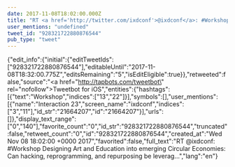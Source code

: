 ```yaml
---
date: 2017-11-08T18:02:00.000Z
title: "RT <a href='http://twitter.com/ixdconf'>@ixdconf</a>: #Workshop Designing Art and Education into emerging Circular Economies: Can hacking, reprogramming, and repurposing be leverag…″"
user_mentions: "undefined"
tweet_id: "928321722880876544"
pub_type: "tweet"
---
```

{"edit_info":{"initial":{"editTweetIds":["928321722880876544"],"editableUntil":"2017-11-08T18:32:00.775Z","editsRemaining":"5","isEditEligible":true}},"retweeted":false,"source":"<a href=\"http://tapbots.com/tweetbot\" rel=\"nofollow\">Tweetbot for iΟS</a>","entities":{"hashtags":[{"text":"Workshop","indices":["13","22"]}],"symbols":[],"user_mentions":[{"name":"Interaction 23","screen_name":"ixdconf","indices":["3","11"],"id_str":"21664207","id":"21664207"}],"urls":[]},"display_text_range":["0","140"],"favorite_count":"0","id_str":"928321722880876544","truncated":false,"retweet_count":"0","id":"928321722880876544","created_at":"Wed Nov 08 18:02:00 +0000 2017","favorited":false,"full_text":"RT @ixdconf: #Workshop Designing Art and Education into emerging Circular Economies: Can hacking, reprogramming, and repurposing be leverag…","lang":"en"}
